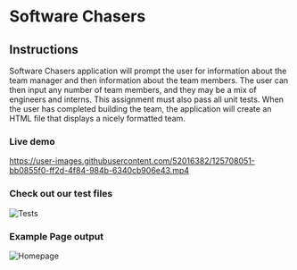# Software Chasers


## Instructions

Software Chasers application will prompt the user for information about the team manager and then information about the team members. The user can then input any number of team members, and they may be a mix of engineers and interns. This assignment must also pass all unit tests. When the user has completed building the team, the application will create an HTML file that displays a nicely formatted team.

### Live demo 
https://user-images.githubusercontent.com/52016382/125708051-bb0855f0-ff2d-4f84-984b-6340cb906e43.mp4


### Check out our test files
![Tests](https://user-images.githubusercontent.com/52016382/125707026-b0347f3a-99ca-4664-9972-a55983669999.png)

### Example Page output
![Homepage](https://user-images.githubusercontent.com/52016382/125707038-fceca8f6-b202-4880-9ed4-7dfdb3b4bf51.png)